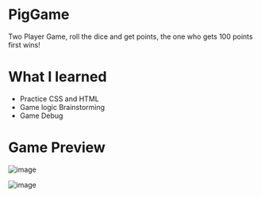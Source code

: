 # PigGame
Two Player Game, roll the dice and get points, the one who gets 100 points first wins!

# What I learned
- Practice CSS and HTML
- Game logic Brainstorming
- Game Debug

# Game Preview
![image](https://github.com/EduardoMGuillen/PigGame/assets/159742202/bcc4c825-0b64-4542-9b9e-01a9736d1ae7)

![image](https://github.com/EduardoMGuillen/PigGame/assets/159742202/38189944-4043-4c6d-920f-4c6c47a9499f)

